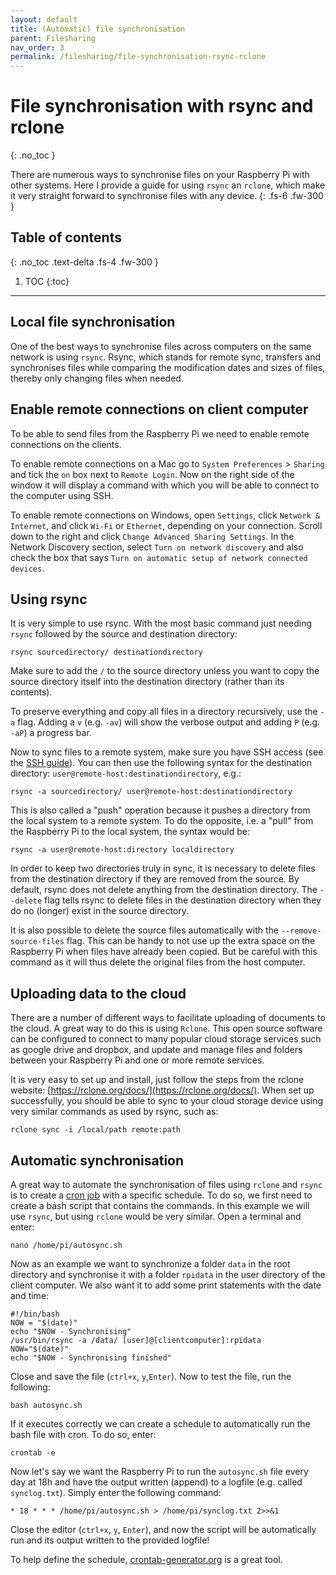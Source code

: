 ```yaml
---
layout: default
title: (Automatic) file synchronisation
parent: Filesharing
nav_order: 3
permalink: /filesharing/file-synchronisation-rsync-rclone
---
```


# File synchronisation with rsync and rclone
{: .no_toc }

There are numerous ways to synchronise files on your Raspberry Pi with other systems. Here I provide a guide for using `rsync` an `rclone`, which make it very straight forward to synchronise files with any device.
{: .fs-6 .fw-300 }

## Table of contents
{: .no_toc .text-delta .fs-4 .fw-300 }

1. TOC
{:toc}
---

## Local file synchronisation
One of the best ways to synchronise files across computers on the same network is using `rsync`. Rsync, which stands for remote sync, transfers and synchronises files while comparing the modification dates and sizes of files, thereby only changing files when needed.

## Enable remote connections on client computer
To be able to send files from the Raspberry Pi we need to enable remote connections on the clients.

To enable remote connections on a Mac go to `System Preferences` > `Sharing` and tick the `on` box next to `Remote Login`. Now on the right side of the window it will display a command with which you will be able to connect to the computer using SSH.

To enable remote connections on Windows, open `Settings`, click `Network & Internet`, and click `Wi-Fi` or `Ethernet`, depending on your connection. Scroll down to the right and click `Change Advanced Sharing Settings`. In the Network Discovery section, select `Turn on network discovery` and also check the box that says `Turn on automatic setup of network connected devices`.

## Using rsync
It is very simple to use rsync. With the most basic command just needing `rsync` followed by the source and destination directory:

```
rsync sourcedirectory/ destinationdirectory
```

Make sure to add the `/` to the source directory unless you want to copy the source directory itself into the destination directory (rather than its contents).

To preserve everything and copy all files in a directory recursively, use the `-a` flag. Adding a `v` (e.g. `-av`) will show the verbose output and adding `P` (e.g. `-aP`) a progress bar.

Now to sync files to a remote system, make sure you have SSH access (see the [SSH guide](http://)). You can then use the following syntax for the destination directory: `user@remote-host:destinationdirectory`, e.g.:


```
rsync -a sourcedirectory/ user@remote-host:destinationdirectory
```

This is also called a "push" operation because it pushes a directory from the local system to a remote system. To do the opposite, i.e. a "pull" from the Raspberry Pi to the local system, the syntax would be:

```
rsync -a user@remote-host:directory localdirectory
```

In order to keep two directories truly in sync, it is necessary to delete files from the destination directory if they are removed from the source. By default, rsync does not delete anything from the destination directory. The `--delete` flag tells rsync to delete files in the destination directory when they do no (longer) exist in the source directory.

It is also possible to delete the source files automatically with the `--remove-source-files` flag. This can be handy to not use up the extra space on the Raspberry Pi when files have already been copied. But be careful with this command as it will thus delete the original files from the host computer.

## Uploading data to the cloud
There are a number of different ways to facilitate uploading of documents to the cloud. A great way to do this is using `Rclone`. This open source software can be configured to connect to many popular cloud storage services such as google drive and dropbox, and update and manage files and folders between your Raspberry Pi and one or more remote services.

It is  very easy to set up and install, just follow the steps from the rclone website: [https://rclone.org/docs/](https://rclone.org/docs/). When set up successfully, you should be able to sync to your cloud storage device using very similar commands as used by rsync, such as:

```
rclone sync -i /local/path remote:path
```

## Automatic synchronisation
A great way to automate the synchronisation of files using `rclone` and `rsync` is to create a [cron job](https://en.wikipedia.org/wiki/Cron) with a specific schedule. To do so, we first need to create a bash script that contains the commands. In this example we will use `rsync`, but using `rclone` would be very similar. Open a terminal and enter:

```
nano /home/pi/autosync.sh
```

Now as an example we want to synchronize a folder `data` in the root directory and synchronise it with a folder `rpidata` in the user directory of the client computer. We also want it to add some print statements with the date and time:

```
#!/bin/bash
NOW = "$(date)"
echo "$NOW - Synchronising"
/usr/bin/rsync -a /data/ [user]@[clientcomputer]:rpidata
NOW="$(date)"
echo "$NOW - Synchronising finished"
```

Close and save the file (`ctrl+x`, `y`,`Enter`). Now to test the file, run the following:

```
bash autosync.sh
```

If it executes correctly we can create a schedule to automatically run the bash file with cron. To do so, enter:

```
crontab -e
```

Now let's say we want the Raspberry Pi to run the `autosync.sh` file every day at 18h and have the output written (append) to a logfile (e.g. called `synclog.txt`). Simply enter the following command:

```
* 18 * * * /home/pi/autosync.sh > /home/pi/synclog.txt 2>>&1
```

Close the editor (`ctrl+x`, `y`, `Enter`), and now the script will be automatically run and its output written to the provided logfile!

To help define the schedule, [crontab-generator.org](https://crontab-generator.org/) is a great tool.
